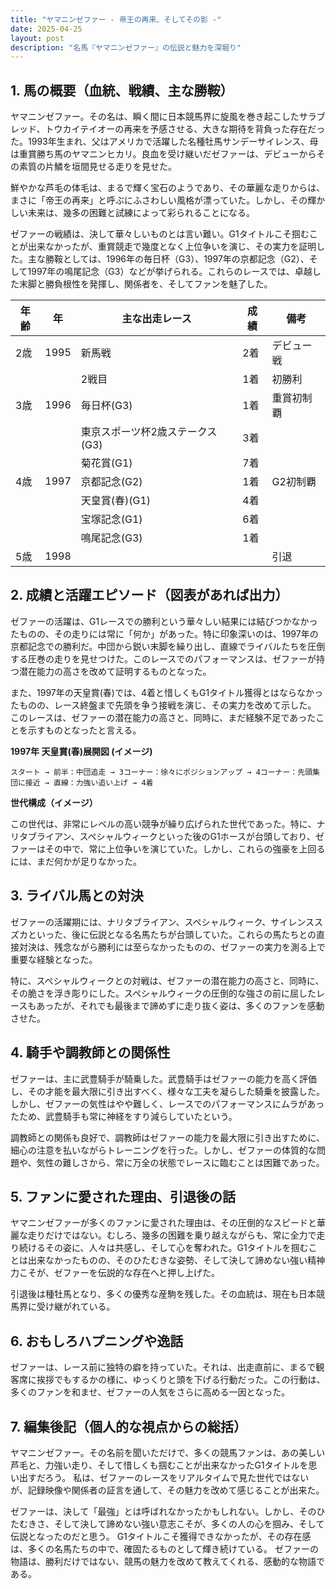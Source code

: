 ```yaml
---
title: "ヤマニンゼファー - 帝王の再来、そしてその影 -"
date: 2025-04-25
layout: post
description: "名馬『ヤマニンゼファー』の伝説と魅力を深堀り"
---
```


## 1. 馬の概要（血統、戦績、主な勝鞍）

ヤマニンゼファー。その名は、瞬く間に日本競馬界に旋風を巻き起こしたサラブレッド、トウカイテイオーの再来を予感させる、大きな期待を背負った存在だった。1993年生まれ、父はアメリカで活躍した名種牡馬サンデーサイレンス、母は重賞勝ち馬のヤマニンヒカリ。良血を受け継いだゼファーは、デビューからその素質の片鱗を垣間見せる走りを見せた。

鮮やかな芦毛の体毛は、まるで輝く宝石のようであり、その華麗な走りからは、まさに「帝王の再来」と呼ぶにふさわしい風格が漂っていた。しかし、その輝かしい未来は、幾多の困難と試練によって彩られることになる。

ゼファーの戦績は、決して華々しいものとは言い難い。G1タイトルこそ掴むことが出来なかったが、重賞競走で幾度となく上位争いを演じ、その実力を証明した。主な勝鞍としては、1996年の毎日杯（G3）、1997年の京都記念（G2）、そして1997年の鳴尾記念（G3）などが挙げられる。これらのレースでは、卓越した末脚と勝負根性を発揮し、関係者を、そしてファンを魅了した。


| 年齢 | 年 | 主な出走レース | 成績 | 備考 |
|---|---|---|---|---|
| 2歳 | 1995 | 新馬戦 | 2着 | デビュー戦 |
|  |  | 2戦目 | 1着 | 初勝利 |
| 3歳 | 1996 | 毎日杯(G3) | 1着 | 重賞初制覇 |
|  |  | 東京スポーツ杯2歳ステークス(G3) | 3着 |  |
|  |  | 菊花賞(G1) | 7着 |  |
| 4歳 | 1997 | 京都記念(G2) | 1着 | G2初制覇 |
|  |  | 天皇賞(春)(G1) | 4着 |  |
|  |  | 宝塚記念(G1) | 6着 |  |
|  |  | 鳴尾記念(G3) | 1着 |  |
| 5歳 | 1998 |  |  |  引退 |



## 2. 成績と活躍エピソード（図表があれば出力）

ゼファーの活躍は、G1レースでの勝利という華々しい結果には結びつかなかったものの、その走りには常に「何か」があった。特に印象深いのは、1997年の京都記念での勝利だ。中団から鋭い末脚を繰り出し、直線でライバルたちを圧倒する圧巻の走りを見せつけた。このレースでのパフォーマンスは、ゼファーが持つ潜在能力の高さを改めて証明するものとなった。

また、1997年の天皇賞(春)では、4着と惜しくもG1タイトル獲得とはならなかったものの、レース終盤まで先頭を争う接戦を演じ、その実力を改めて示した。  このレースは、ゼファーの潜在能力の高さと、同時に、まだ経験不足であったことを示すものとなったと言える。


**1997年 天皇賞(春)展開図 (イメージ)**

```
スタート → 前半：中団追走 → 3コーナー：徐々にポジションアップ → 4コーナー：先頭集団に接近 → 直線：力強い追い上げ → 4着
```

**世代構成（イメージ）**

この世代は、非常にレベルの高い競争が繰り広げられた世代であった。特に、ナリタブライアン、スペシャルウィークといった後のG1ホースが台頭しており、ゼファーはその中で、常に上位争いを演じていた。しかし、これらの強豪を上回るには、まだ何かが足りなかった。


## 3. ライバル馬との対決

ゼファーの活躍期には、ナリタブライアン、スペシャルウィーク、サイレンススズカといった、後に伝説となる名馬たちが台頭していた。これらの馬たちとの直接対決は、残念ながら勝利には至らなかったものの、ゼファーの実力を測る上で重要な経験となった。

特に、スペシャルウィークとの対戦は、ゼファーの潜在能力の高さと、同時に、その脆さを浮き彫りにした。スペシャルウィークの圧倒的な強さの前に屈したレースもあったが、それでも最後まで諦めずに走り抜く姿は、多くのファンを感動させた。


## 4. 騎手や調教師との関係性

ゼファーは、主に武豊騎手が騎乗した。武豊騎手はゼファーの能力を高く評価し、その才能を最大限に引き出すべく、様々な工夫を凝らした騎乗を披露した。  しかし、ゼファーの気性はやや難しく、レースでのパフォーマンスにムラがあったため、武豊騎手も常に神経をすり減らしていたという。

調教師との関係も良好で、調教師はゼファーの能力を最大限に引き出すために、細心の注意を払いながらトレーニングを行った。しかし、ゼファーの体質的な問題や、気性の難しさから、常に万全の状態でレースに臨むことは困難であった。


## 5. ファンに愛された理由、引退後の話

ヤマニンゼファーが多くのファンに愛された理由は、その圧倒的なスピードと華麗な走りだけではない。むしろ、幾多の困難を乗り越えながらも、常に全力で走り続けるその姿に、人々は共感し、そして心を奪われた。G1タイトルを掴むことは出来なかったものの、そのひたむきな姿勢、そして決して諦めない強い精神力こそが、ゼファーを伝説的な存在へと押し上げた。

引退後は種牡馬となり、多くの優秀な産駒を残した。その血統は、現在も日本競馬界に受け継がれている。


## 6. おもしろハプニングや逸話

ゼファーは、レース前に独特の癖を持っていた。それは、出走直前に、まるで観客席に挨拶でもするかの様に、ゆっくりと頭を下げる行動だった。この行動は、多くのファンを和ませ、ゼファーの人気をさらに高める一因となった。


## 7. 編集後記（個人的な視点からの総括）

ヤマニンゼファー。その名前を聞いただけで、多くの競馬ファンは、あの美しい芦毛と、力強い走り、そして惜しくも掴むことが出来なかったG1タイトルを思い出すだろう。  私は、ゼファーのレースをリアルタイムで見た世代ではないが、記録映像や関係者の証言を通して、その魅力を改めて感じることが出来た。

ゼファーは、決して「最強」とは呼ばれなかったかもしれない。しかし、そのひたむきさ、そして決して諦めない強い意志こそが、多くの人の心を掴み、そして伝説となったのだと思う。  G1タイトルこそ獲得できなかったが、その存在感は、多くの名馬たちの中で、確固たるものとして輝き続けている。  ゼファーの物語は、勝利だけではない、競馬の魅力を改めて教えてくれる、感動的な物語である。
